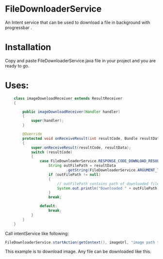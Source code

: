 # FileDownloaderService
An Intent service that can be used to download a file in background with progressbar .

# Installation

Copy and paste FileDownloaderService.java file in your project and you are ready to go.

# Uses:
```java
    class imageDownloadReceiver extends ResultReceiver
    {

        public imageDownloadReceiver(Handler handler)
        {
            super(handler);
        }

        @Override
        protected void onReceiveResult(int resultCode, Bundle resultData)
        {
            super.onReceiveResult(resultCode, resultData);
            switch (resultCode)
            {
                case FileDownloaderService.RESPONSE_CODE_DOWNLOAD_RESULT:
                    String outFilePath = resultData
                            .getString(FileDownloaderService.ARGUMENT_TARGET_FILE);
                    if (outFilePath != null)
                    {
                        // outFilePath contains path of downloaded file. Do whatever you want to do with it.
                        System.out.println("Downloaded " + outFilePath);
                    }
                    break;

                default:
                    break;
            }
        }
    }
```

Call intentService like following:
```java
FileDownloaderService.startAction(getContext(), imageUrl, "image path to save image to", new imageDownloadReceiver(new Handler()));
```

This example is to download image. Any file can be downloaded like this.
